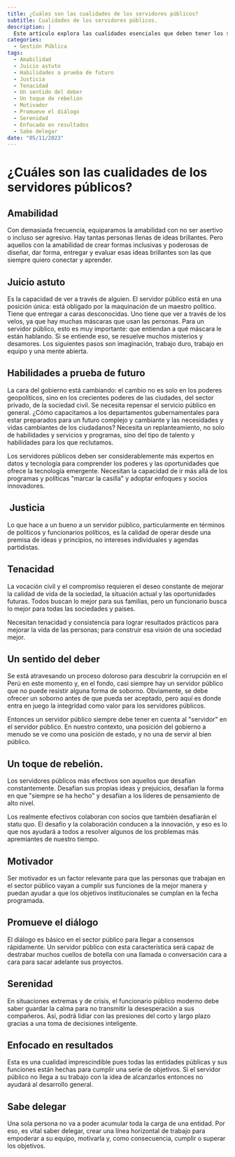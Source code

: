 ```yaml
---
title: ¿Cuáles son las cualidades de los servidores públicos?
subtitle: Cualidades de los servidores públicos.
description: |
  Este artículo explora las cualidades esenciales que deben tener los servidores públicos. Desde la amabilidad hasta la serenidad, cada una de estas características desempeña un papel fundamental en el desempeño efectivo de los servidores públicos.
categories:
  - Gestión Pública
tags:
  - Amabilidad
  - Juicio astuto
  - Habilidades a prueba de futuro
  - Justicia
  - Tenacidad
  - Un sentido del deber
  - Un toque de rebelión
  - Motivador
  - Promueve el diálogo
  - Serenidad
  - Enfocado en resultados
  - Sabe delegar
date: "05/11/2023"
---
```





# ¿Cuáles son las cualidades de los servidores públicos?

## Amabilidad

Con demasiada frecuencia, equiparamos la amabilidad con no ser asertivo o incluso ser agresivo. Hay tantas personas llenas de ideas brillantes. Pero aquellos con la amabilidad de crear formas inclusivas y poderosas de diseñar, dar forma, entregar y evaluar esas ideas brillantes son las que siempre quiero conectar y aprender.

## Juicio astuto

Es la capacidad de ver a través de alguien. El servidor público está en una posición única: está obligado por la maquinación de un maestro político. Tiene que entregar a caras desconocidas. Uno tiene que ver a través de los velos, ya que hay muchas máscaras que usan las personas. Para un servidor público, esto es muy importante: que entiendan a qué máscara le están hablando. Si se entiende eso, se resuelve muchos misterios y desamores. Los siguientes pasos son imaginación, trabajo duro, trabajo en equipo y una mente abierta.

## Habilidades a prueba de futuro

La cara del gobierno está cambiando: el cambio no es solo en los poderes geopolíticos, sino en los crecientes poderes de las ciudades, del sector privado, de la sociedad civil. Se necesita repensar el servicio público en general. ¿Cómo capacitamos a los departamentos gubernamentales para estar preparados para un futuro complejo y cambiante y las necesidades y vidas cambiantes de los ciudadanos? Necesita un replanteamiento, no solo de habilidades y servicios y programas, sino del tipo de talento y habilidades para los que reclutamos.

Los servidores públicos deben ser considerablemente más expertos en datos y tecnología para comprender los poderes y las oportunidades que ofrece la tecnología emergente. Necesitan la capacidad de ir más allá de los programas y políticas "marcar la casilla" y adoptar enfoques y socios innovadores.

##  Justicia

Lo que hace a un bueno a un servidor público, particularmente en términos de políticos y funcionarios políticos, es la calidad de operar desde una premisa de ideas y principios, no intereses individuales y agendas partidistas.

## Tenacidad

La vocación civil y el compromiso requieren el deseo constante de mejorar la calidad de vida de la sociedad, la situación actual y las oportunidades futuras. Todos buscan lo mejor para sus familias, pero un funcionario busca lo mejor para todas las sociedades y países.

Necesitan tenacidad y consistencia para lograr resultados prácticos para mejorar la vida de las personas; para construir esa visión de una sociedad mejor.

## Un sentido del deber

Se está atravesando un proceso doloroso para descubrir la corrupción en el Perú en este momento y, en el fondo, casi siempre hay un servidor público que no puede resistir alguna forma de soborno. Obviamente, se debe ofrecer un soborno antes de que pueda ser aceptado, pero aquí es donde entra en juego la integridad como valor para los servidores públicos.

Entonces un servidor público siempre debe tener en cuenta al "servidor" en el servidor público. En nuestro contexto, una posición del gobierno a menudo se ve como una posición de estado, y no una de servir al bien público.

## Un toque de rebelión.

Los servidores públicos más efectivos son aquellos que desafían constantemente. Desafían sus propias ideas y prejuicios, desafían la forma en que "siempre se ha hecho" y desafían a los líderes de pensamiento de alto nivel.

Los realmente efectivos colaboran con socios que también desafiarán el statu quo. El desafío y la colaboración conducen a la innovación, y eso es lo que nos ayudará a todos a resolver algunos de los problemas más apremiantes de nuestro tiempo.

## Motivador

Ser motivador es un factor relevante para que las personas que trabajan en el sector público vayan a cumplir sus funciones de la mejor manera y puedan ayudar a que los objetivos institucionales se cumplan en la fecha programada.

## Promueve el diálogo

El diálogo es básico en el sector público para llegar a consensos rápidamente. Un servidor público con esta característica será capaz de destrabar muchos cuellos de botella con una llamada o conversación cara a cara para sacar adelante sus proyectos.

## Serenidad

En situaciones extremas y de crisis, el funcionario público moderno debe saber guardar la calma para no transmitir la desesperación a sus compañeros. Así, podrá lidiar con las presiones del corto y largo plazo gracias a una toma de decisiones inteligente.

## Enfocado en resultados

Esta es una cualidad imprescindible pues todas las entidades públicas y sus funciones están hechas para cumplir una serie de objetivos. Si el servidor público no llega a su trabajo con la idea de alcanzarlos entonces no ayudará al desarrollo general.

## Sabe delegar

Una sola persona no va a poder acumular toda la carga de una entidad. Por eso, es vital saber delegar, crear una línea horizontal de trabajo para empoderar a su equipo, motivarla y, como consecuencia, cumplir o superar los objetivos.
